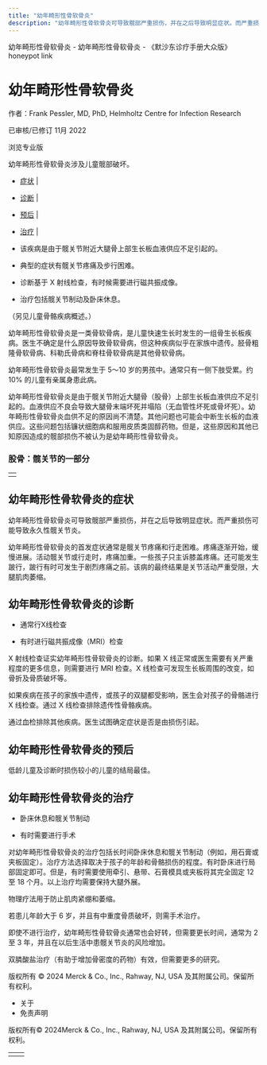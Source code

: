 ```yaml
---
title: "幼年畸形性骨软骨炎"
description: "幼年畸形性骨软骨炎可导致髋部严重损伤，并在之后导致明显症状。而严重损伤可能导致永久性髋关节炎。"
---
```


﻿幼年畸形性骨软骨炎 \- 幼年畸形性骨软骨炎 \- 《默沙东诊疗手册大众版》 honeypot link

# 幼年畸形性骨软骨炎

作者：Frank Pessler, MD, PhD, Helmholtz Centre for Infection Research

已审核/已修订 11月 2022

浏览专业版

幼年畸形性骨软骨炎涉及儿童髋部破坏。

- [症状](#症状_v38720858_zh) \|
- [诊断](#诊断_v38720861_zh) \|
- [预后](#预后_v38720873_zh) \|
- [治疗](#治疗_v38720876_zh) \|

- 该疾病是由于髋关节附近大腿骨上部生长板血液供应不足引起的。

- 典型的症状有髋关节疼痛及步行困难。

- 诊断基于 X 射线检查，有时候需要进行磁共振成像。

- 治疗包括髋关节制动及卧床休息。


（另见儿童骨骼疾病概述。）

幼年畸形性骨软骨炎是一类骨软骨病，是儿童快速生长时发生的一组骨生长板疾病。医生不确定是什么原因导致骨软骨病，但这种疾病似乎在家族中遗传。胫骨粗隆骨软骨病、科勒氏骨病和脊柱骨软骨病是其他骨软骨病。

幼年畸形性骨软骨炎最常发生于 5～10 岁的男孩中。通常只有一侧下肢受累。约 10% 的儿童有亲属身患此病。

幼年畸形性骨软骨炎是由于髋关节附近大腿骨（股骨）上部生长板血液供应不足引起的。血液供应不良会导致大腿骨末端坏死并塌陷（无血管性坏死或骨坏死）。幼年畸形性骨软骨炎血供不足的原因尚不清楚。其他问题也可能会中断生长板的血液供应。这些问题包括镰状细胞病和服用皮质类固醇药物。但是，这些原因和其他已知原因造成的髋部损伤不被认为是幼年畸形性骨软骨炎。

### 股骨：髋关节的一部分

|     |
| --- |
|  |

## 幼年畸形性骨软骨炎的症状

幼年畸形性骨软骨炎可导致髋部严重损伤，并在之后导致明显症状。而严重损伤可能导致永久性髋关节炎。

幼年畸形性骨软骨炎的首发症状通常是髋关节疼痛和行走困难。疼痛逐渐开始，缓慢进展。活动髋关节或行走时，疼痛加重。一些孩子只主诉膝盖疼痛。还可能发生跛行，跛行有时可发生于剧烈疼痛之前。该病的最终结果是关节活动严重受限，大腿肌肉萎缩。

## 幼年畸形性骨软骨炎的诊断

- 通常行X线检查

- 有时进行磁共振成像（MRI）检查


X 射线检查证实幼年畸形性骨软骨炎的诊断。如果 X 线正常或医生需要有关严重程度的更多信息，则需要进行 MRI 检查。X 线检查可发现生长板周围的改变，如骨折及骨质破坏等。

如果疾病在孩子的家族中遗传，或孩子的双腿都受影响，医生会对孩子的骨骼进行 X 线检查。通过 X 线检查排除遗传性骨骼疾病。

通过血检排除其他疾病。医生试图确定症状是否是由损伤引起。

## 幼年畸形性骨软骨炎的预后

低龄儿童及诊断时损伤较小的儿童的结局最佳。

## 幼年畸形性骨软骨炎的治疗

- 卧床休息和髋关节制动

- 有时需要进行手术


对幼年畸形性骨软骨炎的治疗包括长时间卧床休息和髋关节制动（例如，用石膏或夹板固定）。治疗方法选择取决于孩子的年龄和骨骼损伤的程度。有时卧床进行局部固定即可。但是，有时需要使用牵引、悬带、石膏模具或夹板将其完全固定 12 至 18 个月。以上治疗均需要保持大腿外展。

物理疗法用于防止肌肉紧绷和萎缩。

若患儿年龄大于 6 岁，并且有中重度骨质破坏，则需手术治疗。

即使不进行治疗，幼年畸形性骨软骨炎通常也会好转，但需要更长时间，通常为 2 至 3 年，并且在以后生活中患髋关节炎的风险增加。

双膦酸盐治疗（有助于增加骨密度的药物）有效，但需要更多的研究。



版权所有 © 2024
Merck & Co., Inc., Rahway, NJ, USA 及其附属公司。保留所有权利。

- 关于
- 免责声明

版权所有© 2024Merck & Co., Inc., Rahway, NJ, USA 及其附属公司。保留所有权利。

|     |     |
| --- | --- |
|  |  |